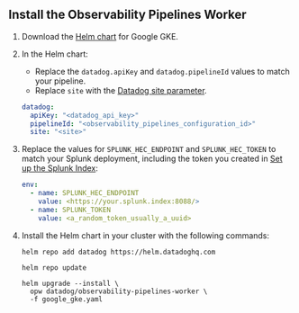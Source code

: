 ## Install the Observability Pipelines Worker

1. Download the [Helm chart][101] for Google GKE.

2. In the Helm chart: 
    - Replace the `datadog.apiKey` and `datadog.pipelineId` values to match your pipeline.
    - Replace `site` with the [Datadog site parameter][102].

    ```yaml
    datadog:
      apiKey: "<datadog_api_key>"
      pipelineId: "<observability_pipelines_configuration_id>"
      site: "<site>"
    ```

3. Replace the values for `SPLUNK_HEC_ENDPOINT` and `SPLUNK_HEC_TOKEN` to match your Splunk deployment, including the token you created in [Set up the Splunk Index](#set-up-the-splunk-index):
    ```yaml
    env:
      - name: SPLUNK_HEC_ENDPOINT
        value: <https://your.splunk.index:8088/>
      - name: SPLUNK_TOKEN
        value: <a_random_token_usually_a_uuid>
    ```

4. Install the Helm chart in your cluster with the following commands:

    ```shell
    helm repo add datadog https://helm.datadoghq.com
    ```
    ```shell
    helm repo update
    ```
    ```shell
    helm upgrade --install \
      opw datadog/observability-pipelines-worker \
      -f google_gke.yaml
    ```

[101]: /resources/yaml/observability_pipelines/splunk/google_gke.yaml
[102]: /getting_started/site/#access-the-datadog-site


